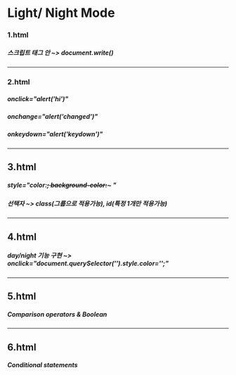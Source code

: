 # Light/ Night Mode

### 1.html

##### 스크립트 태그 안 ~> document.write()

---

### 2.html

##### onclick="alert('hi')"

##### onchange="alert('changed')"

##### onkeydown="alert('keydown')"

---

## 3.html

##### style="color:~~; background-color:~~~ "

##### 선택자 ~> class(그룹으로 적용가능), id(특정 1개만 적용가능)

---

## 4.html

##### day/night 기능 구현 ~> onclick="document.querySelector('').style.color='';"

---

## 5.html

##### Comparison operators & Boolean

---

## 6.html

##### Conditional statements
